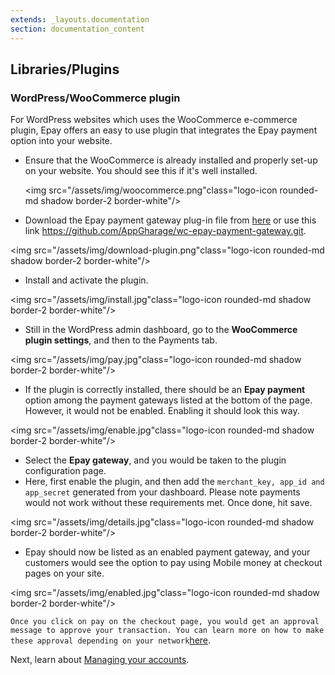 ```yaml
---
extends: _layouts.documentation
section: documentation_content
---
```


## Libraries/Plugins

### WordPress/WooCommerce plugin

For WordPress websites which uses the WooCommerce e-commerce plugin, Epay offers an easy to use plugin that integrates the Epay payment option into your website. 

* Ensure that the WooCommerce is already installed and properly set-up on your website. You should see this if it's well installed.
  
  <img src="/assets/img/woocommerce.png"class="logo-icon rounded-md shadow border-2 border-white"/>
* Download the Epay payment gateway plug-in file from [here](https://github.com/AppGharage/wc-epay-payment-gateway.git) or use this link https://github.com/AppGharage/wc-epay-payment-gateway.git.

<img src="/assets/img/download-plugin.png"class="logo-icon rounded-md shadow border-2 border-white"/>
* Install and activate the plugin.

<img src="/assets/img/install.jpg"class="logo-icon rounded-md shadow border-2 border-white"/>
* Still in the WordPress admin dashboard, go to the **WooCommerce plugin settings**, and then to the Payments tab.

<img src="/assets/img/pay.jpg"class="logo-icon rounded-md shadow border-2 border-white"/>
* If the plugin is correctly installed, there should be an **Epay payment** option among the payment gateways listed at the bottom of the page. However, it would not be enabled. Enabling it should look this way.

<img src="/assets/img/enable.jpg"class="logo-icon rounded-md shadow border-2 border-white"/>
* Select the **Epay gateway**, and you would be taken to the plugin configuration page.
* Here, first enable the plugin, and then add the `merchant_key, app_id and app_secret` generated from your dashboard. Please note payments would not work without these requirements met. Once done, hit save.

<img src="/assets/img/details.jpg"class="logo-icon rounded-md shadow border-2 border-white"/>
* Epay should now be listed as an enabled payment gateway, and your customers would see the option to pay using Mobile money at checkout pages on your site.

<img src="/assets/img/enabled.jpg"class="logo-icon rounded-md shadow border-2 border-white"/>

 `Once you click on pay on the checkout page, you would get an approval message to approve your transaction. You can learn more on how to make these approval depending on your network`[here](/docs/payment).





Next, learn about [Managing your accounts](/docs/account-management).